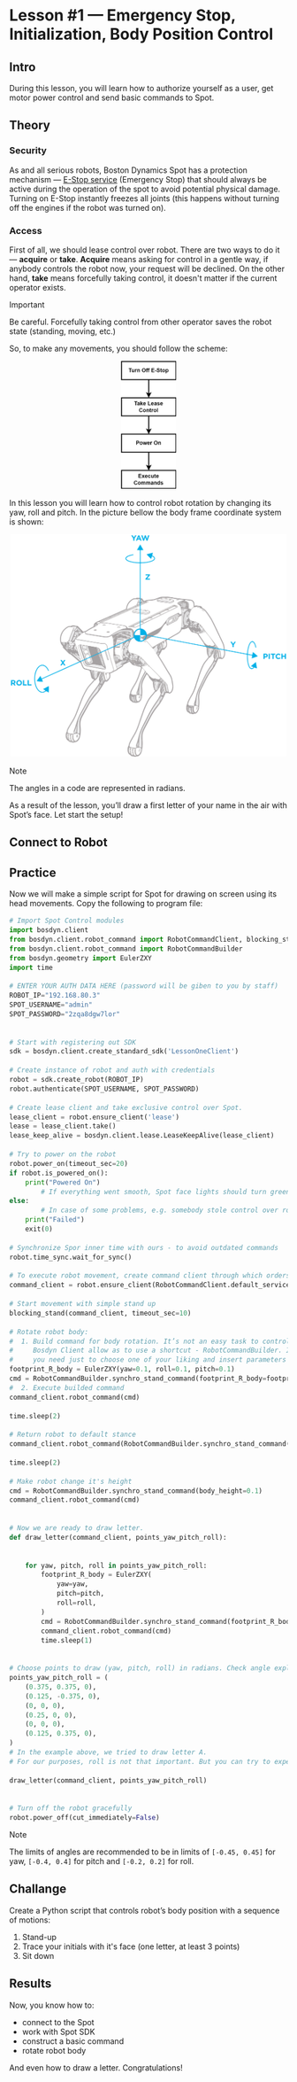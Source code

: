 # Lesson #1 — Emergency Stop, Initialization, Body Position Control

## Intro

During this lesson, you will learn how to authorize yourself as a user, get motor power control and send basic commands to Spot.

## Theory

### Security
As and all serious robots, Boston Dynamics Spot has a protection mechanism — [E-Stop service](https://dev.bostondynamics.com/docs/concepts/estop_service) (Emergency Stop) that should always be active during the operation of the spot to avoid potential physical damage. Turning on E-Stop instantly freezes all joints (this happens without turning off the engines if the robot was turned on).

### Access
First of all, we should lease control over robot. There are two ways to do it — **acquire** or **take**. **Acquire** means asking for control in a gentle way, if anybody controls the robot now, your request will be declined. On the other hand, **take** means forcefully taking control, it doesn't matter if the current operator exists.

>[!IMPORTANT]  
> Be careful. Forcefully taking control from other operator saves the robot state (standing, moving, etc.)  

So, to make any movements, you should follow the scheme:

<p align="center">
    <img src="assets/control_scheme.png" width="100">
</p>

In this lesson you will learn how to control robot rotation by changing its yaw, roll and pitch. In the picture bellow the body frame coordinate system is shown:
<p align="center">
    <img src="assets/spot_angular_coords.png" width="500">
</p>

> [!NOTE]
> The angles in a code are represented in radians.

As a result of the lesson, you’ll draw a first letter of your name in the air with Spot’s face. Let start the setup!

## Connect to Robot

## Practice

Now we will make a simple script for Spot for drawing on screen using its head movements. Copy the following to program file:

```python
# Import Spot Control modules
import bosdyn.client
from bosdyn.client.robot_command import RobotCommandClient, blocking_stand
from bosdyn.client.robot_command import RobotCommandBuilder
from bosdyn.geometry import EulerZXY
import time

# ENTER YOUR AUTH DATA HERE (password will be giben to you by staff)
ROBOT_IP="192.168.80.3"
SPOT_USERNAME="admin"
SPOT_PASSWORD="2zqa8dgw7lor"


# Start with registering out SDK
sdk = bosdyn.client.create_standard_sdk('LessonOneClient')

# Create instance of robot and auth with credentials
robot = sdk.create_robot(ROBOT_IP)
robot.authenticate(SPOT_USERNAME, SPOT_PASSWORD)

# Create lease client and take exclusive control over Spot.  
lease_client = robot.ensure_client('lease')
lease = lease_client.take()
lease_keep_alive = bosdyn.client.lease.LeaseKeepAlive(lease_client)

# Try to power on the robot
robot.power_on(timeout_sec=20)
if robot.is_powered_on():
    print("Powered On")
		# If everything went smooth, Spot face lights should turn green
else:
		# In case of some problems, e.g. somebody stole control over robot
    print("Failed")
    exit(0)

# Synchronize Spor inner time with ours - to avoid outdated commands
robot.time_sync.wait_for_sync()

# To execute robot movement, create command client through which orders are sent
command_client = robot.ensure_client(RobotCommandClient.default_service_name)

# Start movement with simple stand up
blocking_stand(command_client, timeout_sec=10)

# Rotate robot body:
#  1. Build command for body rotation. It’s not an easy task to control robot motion with commands on low level. 
#     Bosdyn Client allow as to use a shortcut - RobotCommandBuilder. It contains a number of predefined commands, 
#     you need just to choose one of your liking and insert parameters
footprint_R_body = EulerZXY(yaw=0.1, roll=0.1, pitch=0.1)
cmd = RobotCommandBuilder.synchro_stand_command(footprint_R_body=footprint_R_body)
#  2. Execute builded command
command_client.robot_command(cmd)

time.sleep(2)

# Return robot to default stance
command_client.robot_command(RobotCommandBuilder.synchro_stand_command(footprint_R_body=EulerZXY(yaw=0, roll=0, pitch=0)))

time.sleep(2)

# Make robot change it's height
cmd = RobotCommandBuilder.synchro_stand_command(body_height=0.1)
command_client.robot_command(cmd)


# Now we are ready to draw letter. 
def draw_letter(command_client, points_yaw_pitch_roll):


    for yaw, pitch, roll in points_yaw_pitch_roll:
        footprint_R_body = EulerZXY(
            yaw=yaw,
            pitch=pitch,
            roll=roll, 
        )
        cmd = RobotCommandBuilder.synchro_stand_command(footprint_R_body=footprint_R_body)
        command_client.robot_command(cmd)
        time.sleep(1)


# Choose points to draw (yaw, pitch, roll) in radians. Check angle explaining image above in lesson to understand
points_yaw_pitch_roll = (
    (0.375, 0.375, 0),
    (0.125, -0.375, 0),
    (0, 0, 0),
    (0.25, 0, 0),
    (0, 0, 0),
    (0.125, 0.375, 0),
)
# In the example above, we tried to draw letter A. 
# For our purposes, roll is not that important. But you can try to experement if with!

draw_letter(command_client, points_yaw_pitch_roll)


# Turn off the robot gracefully
robot.power_off(cut_immediately=False)
```

> [!NOTE]
> The limits of angles are recommended to be in limits of `[-0.45, 0.45]` for yaw, `[-0.4, 0.4]` for pitch and `[-0.2, 0.2]` for roll.

## Challange

Create a Python script that controls robot’s body position with a sequence of motions:

1. Stand-up
2. Trace your initials with it's face (one letter, at least 3 points)
3. Sit down

## Results

Now, you know how to:

- connect to the Spot
- work with Spot SDK
- construct a basic command
- rotate robot body

And even how to draw a letter. Congratulations!
